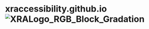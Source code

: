 # xraccessibility.github.io![XRALogo_RGB_Block_Gradation](https://user-images.githubusercontent.com/89936733/134205552-b3d52aa6-72f7-41c1-a6a1-065655faedf2.jpg)
